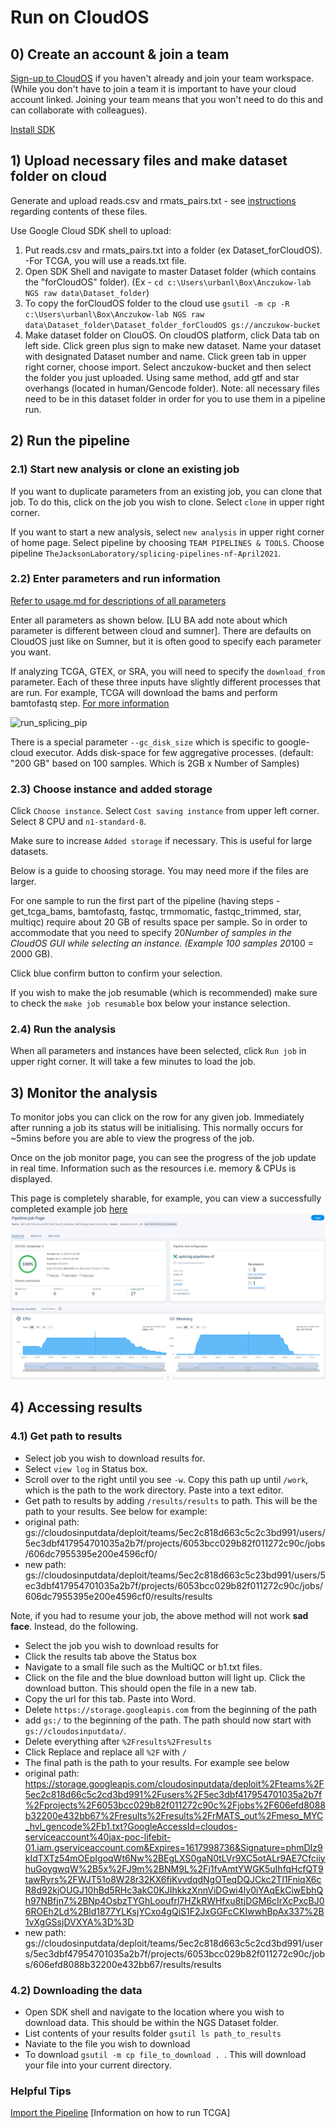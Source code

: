 # Run on CloudOS

## 0) Create an account & join a team
[Sign-up to CloudOS](https://deploit.lifebit.ai/register) if you haven't already and join your team workspace. (While you don't have to join a team it is important to have your cloud account linked. Joining your team means that you won't need to do this and can collaborate with colleagues).

[Install SDK](https://cloud.google.com/sdk/docs/quickstart)

## 1) Upload necessary files and make dataset folder on cloud
Generate and upload reads.csv and rmats_pairs.txt - see [instructions](https://github.com/TheJacksonLaboratory/splicing-pipelines-nf/blob/master/docs/run_on_sumner.md) regarding contents of these files.

Use Google Cloud SDK shell to upload:
 1) Put reads.csv and rmats_pairs.txt into a folder (ex Dataset_forCloudOS).
 -For TCGA, you will use a reads.txt file.
 3) Open SDK Shell and navigate to master Dataset folder (which contains the "forCloudOS" folder). (Ex - `cd c:\Users\urbanl\Box\Anczukow-lab NGS raw data\Dataset_folder`)
 4) To copy the forCloudOS folder to the cloud use `gsutil -m cp -R c:\Users\urbanl\Box\Anczukow-lab NGS raw data\Dataset_folder\Dataset_folder_forCloudOS gs://anczukow-bucket`
 5) Make dataset folder on ClouOS. On cloudOS platform, click Data tab on left side. Click green plus sign to make new dataset. Name your dataset with designated Dataset number and name. Click green tab in upper right corner, choose import. Select anczukow-bucket and then select the folder you just uploaded. Using same method, add gtf and star overhangs (located in human/Gencode folder). Note: all necessary files need to be in this dataset folder in order for you to use them in a pipeline run. 

## 2) Run the pipeline

### 2.1) Start new analysis or clone an existing job

If you want to duplicate parameters from an existing job, you can clone that job. To do this, click on the job you wish to clone. Select `clone` in upper right corner. 

If you want to start a new analysis, select `new analysis` in upper right corner of home page. Select pipeline by choosing `TEAM PIPELINES & TOOLS`. Choose pipeline `TheJacksonLaboratory/splicing-pipelines-nf-April2021`. 

### 2.2) Enter parameters and run information 

[Refer to usage.md for descriptions of all parameters](https://github.com/TheJacksonLaboratory/splicing-pipelines-nf/blob/master/docs/usage.md)

Enter all parameters as shown below. [LU BA add note about which parameter is different between cloud and sumner]. There are defaults on CloudOS just like on Sumner, but it is often good to specify each parameter you want. 

If analyzing TCGA, GTEX, or SRA, you will need to specify the `download_from` parameter. Each of these three inputs have slightly different processes that are run. For example, TCGA will download the bams and perform bamtofastq step. [For more information](https://github.com/TheJacksonLaboratory/splicing-pipelines-nf)

![run_splicing_pip](https://raw.githubusercontent.com/lifebit-ai/images/master/jax_splicing/run_splicing_pip.gif)

There is a special parameter `--gc_disk_size` which is specific to google-cloud executor. Adds disk-space for few aggregative processes. (default: "200 GB" based on 100 samples. Which is 2GB x Number of Samples)

### 2.3) Choose instance and added storage

Click `Choose instance`. Select `Cost saving instance` from upper left corner. Select 8 CPU and `n1-standard-8`. 

Make sure to increase `Added storage` if necessary. This is useful for large datasets. 

Below is a guide to choosing storage. You may need more if the files are larger. 

For one sample to run the first part of the pipeline (having steps - get_tcga_bams, bamtofastq, fastqc, trmmomatic, fastqc_trimmed, star, multiqc) require about 20 GB of results space per sample. So in order to accommodate that you need to specify 20*Number of samples in the CloudOS GUI while selecting an instance.  (Example 100 samples 20*100 = 2000 GB).

Click blue confirm button to confirm your selection. 

If you wish to make the job resumable (which is recommended) make sure to check the `make job resumable` box below your instance selection. 

### 2.4) Run the analysis

When all parameters and instances have been selected, click `Run job` in upper right corner. It will take a few minutes to load the job. 

## 3) Monitor the analysis
To monitor jobs you can click on the row for any given job. Immediately after running a job its status will be initialising. This normally occurs for ~5mins before you are able to view the progress of the job.

Once on the job monitor page, you can see the progress of the job update in real time. Information such as the resources i.e. memory & CPUs is displayed.

This page is completely sharable, for example, you can view a successfully completed example job [here](https://cloudos.lifebit.ai/public/jobs/5e87ef928079200103b0a0b8) 
![splicing_pip_job_page](https://raw.githubusercontent.com/lifebit-ai/images/master/jax_splicing/splicing_pip_job_page.png)

## 4) Accessing results

### 4.1) Get path to results
- Select job you wish to download results for. 
- Select `view log` in Status box. 
- Scroll over to the right until you see `-w`. Copy this path up until `/work`, which is the path to the work directory. Paste into a text editor.
- Get path to results by adding `/results/results` to path. This will be the path to your results. See below for example: 
- original path: gs://cloudosinputdata/deploit/teams/5ec2c818d663c5c2c3bd991/users/5ec3dbf417954701035a2b7f/projects/6053bcc029b82f011272c90c/jobs/606dc7955395e200e4596cf0/
- new path: 
gs://cloudosinputdata/deploit/teams/5ec2c818d663c5c23bd991/users/5ec3dbf417954701035a2b7f/projects/6053bcc029b82f011272c90c/jobs/606dc7955395e200e4596cf0/results/results

Note, if you had to resume your job, the above method will not work **sad face**. Instead, do the following. 
- Select the job you wish to download results for
- Click the results tab above the Status box
- Navigate to a small file such as the MultiQC or b1.txt files. 
- Click on the file and the blue download button will light up. Click the download button. This should open the file in a new tab. 
- Copy the url for this tab. Paste into Word. 
- Delete `https://storage.googleapis.com` from the beginning of the path
- add `gs:/` to the beginning of the path. The path should now start with `gs://cloudosinputdata/`. 
- Delete everything after `%2Fresults%2Fresults`
- Click Replace and replace all `%2F` with `/`
- The final path is the path to your results. For example see below
- original path: https://storage.googleapis.com/cloudosinputdata/deploit%2Fteams%2F5ec2c818d66c5c2cd3bd991%2Fusers%2F5ec3dbf417954701035a2b7f%2Fprojects%2F6053bcc029b82f011272c90c%2Fjobs%2F606efd8088b32200e432bb67%2Fresults%2Fresults%2FrMATS_out%2Fmeso_MYC_hvl_gencode%2Fb1.txt?GoogleAccessId=cloudos-serviceaccount%40jax-poc-lifebit-01.iam.gserviceaccount.com&Expires=1617998736&Signature=phmDIz9kIdTXTz54mOEpIgoqWt6Nw%2BEgLXS0gaN0tLVr9XC5otALr9AE7CfciiyhuGoygwqW%2B5x%2FJ9m%2BNM9L%2Fj1fvAmtYWGK5uIhfqHcfQT9tawRyrs%2FWJT51o8W28r32KX6fjKvvdqdNgOTeqDQJCkc2TI1FniqX6cR8d92kjOUGJ10hBd5RHc3akC0KJIhkkzXnnViDGwi4ly0iYAqEkCiwEbhQh97NBfjn7%2BNp4OsbzTYGhLooufrl7HZkRWHfxu8tjDGM6cIrXcPxcBJ06ROEh2Ld%2Bld1877YLKsjYCxo4gQiS1F2JxGGFcCKIwwhBpAx337%2B1vXgGSsjDVXYA%3D%3D
- new path: gs://cloudosinputdata/deploit/teams/5ec2c818d663c5c2cd3bd991/users/5ec3dbf47954701035a2b7f/projects/6053bcc029b82f011272c90c/jobs/606efd8088b32200e432bb67/results/results 

### 4.2) Downloading the data 

- Open SDK shell and navigate to the location where you wish to download data. This should be within the NGS Dataset folder. 
- List contents of your results folder `gsutil ls path_to_results`
- Naviate to the file you wish to download 
- To download `gsutil -m cp file_to_download . `. This will download your file into your current directory. 



### Helpful Tips
[Import the Pipeline](https://github.com/TheJacksonLaboratory/splicing-pipelines-nf/blob/master/docs/import_pipeline) 
[Information on how to run TCGA]
